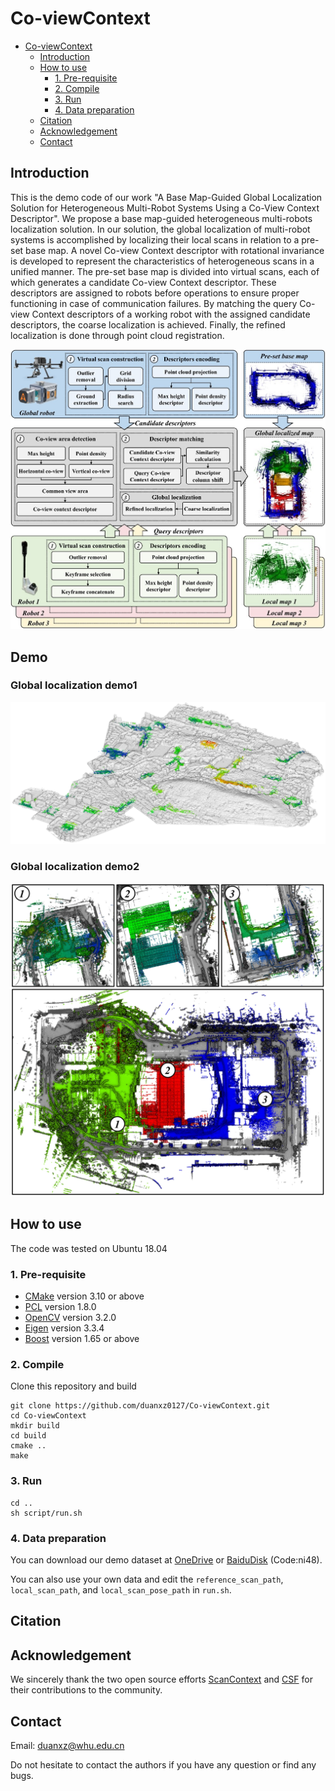 # Co-viewContext
- [Co-viewContext](#Co-viewContext)
  - [Introduction](#Introduction)
  - [How to use](#how-to-use)
    - [1. Pre-requisite](#1-pre-requisite)
    - [2. Compile](#2-compile)
    - [3. Run](#3-Run)
    - [4. Data preparation](#4-data-preparation)
  - [Citation](#Citation)
  - [Acknowledgement](#Acknowledgement)
  - [Contact](#contact)
 
## Introduction
This is the demo code of our work "A Base Map-Guided Global Localization Solution for Heterogeneous Multi-Robot Systems Using a Co-View Context Descriptor".
We propose a base map-guided heterogeneous multi-robots localization solution. In our solution, the global localization of multi-robot systems is accomplished by localizing their local scans in relation to a pre-set base map. A novel Co-view Context descriptor with rotational invariance is developed to represent the characteristics of heterogeneous scans in a unified manner. The pre-set base map is divided into virtual scans, each of which generates a candidate Co-view Context descriptor. These descriptors are assigned to robots before operations to ensure proper functioning in case of communication failures. By matching the query Co-view Context descriptors of a working robot with the assigned candidate descriptors, the coarse localization is achieved. Finally, the refined localization is done through point cloud registration. 

![Workflow Chart](./images/workflow.jpg)

## Demo
### Global localization demo1
![demo1](./images/demo1.jpg)
### Global localization demo2
![demo2](./images/demo2.JPG)

## How to use
The code was tested on Ubuntu 18.04
### 1. Pre-requisite
   * [CMake](https://cmake.org/) version 3.10 or above
   * [PCL](https://github.com/PointCloudLibrary/pcl) version 1.8.0
   * [OpenCV](https://opencv.org/) version 3.2.0
   * [Eigen](http://eigen.tuxfamily.org/index.php?title=Main_Page) version 3.3.4
   * [Boost](https://github.com/boostorg/boost) version 1.65 or above
### 2. Compile
Clone this repository and build

```
git clone https://github.com/duanxz0127/Co-viewContext.git
cd Co-viewContext
mkdir build
cd build
cmake ..
make
```

### 3. Run
```
cd ..
sh script/run.sh
```

### 4. Data preparation
You can download our demo dataset at [OneDrive](https://1drv.ms/f/c/fd72da3394f988c8/EmFoo9v1OaBOmsQ2J0aYp1QB0E13C_M5fgOZOPJR7K3hrQ?e=TjTcux) or [BaiduDisk](https://pan.baidu.com/s/1MNGH3aqgT6YaHQ5Xb5jU_Q?pwd=ni48) (Code:ni48).

You can also use your own data and edit the ``reference_scan_path``, ``local_scan_path``, and ``local_scan_pose_path`` in ``run.sh``.


## Citation

## Acknowledgement
We sincerely thank the two open source efforts [ScanContext](https://github.com/gisbi-kim/scancontext_tro?tab=readme-ov-file) and [CSF](https://github.com/jianboqi/CSF) for their contributions to the community.

## Contact 
Email: duanxz@whu.edu.cn

Do not hesitate to contact the authors if you have any question or find any bugs.
